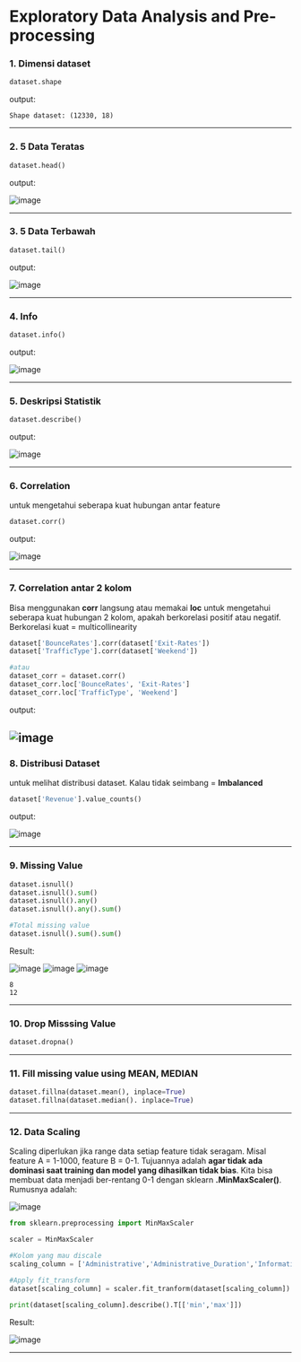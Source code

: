 # Exploratory Data Analysis and Pre-processing

### 1. Dimensi dataset
```python
dataset.shape
```
output:
```
Shape dataset: (12330, 18)
```
---
### 2. 5 Data Teratas
```python
dataset.head()
```
output:

![image](https://user-images.githubusercontent.com/49611937/117600168-a441d580-b175-11eb-941b-12f8af0f43de.png)

---
### 3. 5 Data Terbawah
```python
dataset.tail()
```
output:

![image](https://user-images.githubusercontent.com/49611937/117600548-54174300-b176-11eb-94aa-97ed87607062.png)

---
### 4. Info
```python
dataset.info()
```
output:

![image](https://user-images.githubusercontent.com/49611937/117600758-c556f600-b176-11eb-914e-70b05981fc7c.png)

---
### 5. Deskripsi Statistik
```python
dataset.describe()
```
output:

![image](https://user-images.githubusercontent.com/49611937/117600805-e15a9780-b176-11eb-884d-b30c805667a3.png)

---
### 6. Correlation
untuk mengetahui seberapa kuat hubungan antar feature
```python
dataset.corr()
```
output:

![image](https://user-images.githubusercontent.com/49611937/117604814-89289300-b180-11eb-94cb-946d1ddaad78.png)

---
### 7. Correlation antar 2 kolom
Bisa menggunakan **corr** langsung atau memakai **loc**
untuk mengetahui seberapa kuat hubungan 2 kolom, apakah berkorelasi positif atau negatif. Berkorelasi kuat = multicollinearity
```python
dataset['BounceRates'].corr(dataset['Exit-Rates'])
dataset['TrafficType'].corr(dataset['Weekend'])

#atau
dataset_corr = dataset.corr()
dataset_corr.loc['BounceRates', 'Exit-Rates']
dataset_corr.loc['TrafficType', 'Weekend']
```
output:

![image](https://user-images.githubusercontent.com/49611937/117605523-19b3a300-b182-11eb-82ad-634ec971b946.png)
---
### 8. Distribusi Dataset
untuk melihat distribusi dataset. Kalau tidak seimbang = **Imbalanced**
```python
dataset['Revenue'].value_counts()
```
output:

![image](https://user-images.githubusercontent.com/49611937/117605422-d6593480-b181-11eb-89e5-8b6433f549a4.png)

---
### 9. Missing Value
```python
dataset.isnull()
dataset.isnull().sum()
dataset.isnull().any()
dataset.isnull().any().sum()

#Total missing value
dataset.isnull().sum().sum()
```
Result:

![image](https://user-images.githubusercontent.com/49611937/117626829-bafe2180-b1a1-11eb-988a-8de19e9344dc.png)
![image](https://user-images.githubusercontent.com/49611937/117627069-fe589000-b1a1-11eb-864e-a6a2c7aecb32.png)
![image](https://user-images.githubusercontent.com/49611937/117621973-555b6680-b19c-11eb-8de6-9564d0211136.png)
```
8
12
```

---
### 10. Drop Misssing Value
```python
dataset.dropna()
```
---
### 11. Fill missing value using MEAN, MEDIAN
```python
dataset.fillna(dataset.mean(), inplace=True)
dataset.fillna(dataset.median(). inplace=True)
```
---
### 12. Data Scaling
Scaling diperlukan jika range data setiap feature tidak seragam. Misal feature A = 1-1000, feature B = 0-1. Tujuannya adalah **agar tidak ada dominasi saat training dan model yang dihasilkan tidak bias**. Kita bisa membuat data menjadi ber-rentang 0-1 dengan sklearn **.MinMaxScaler()**. Rumusnya adalah:

![image](https://user-images.githubusercontent.com/49611937/117653835-1e4a7c80-b1bf-11eb-8eba-14a6614b242b.png)

```python
from sklearn.preprocessing import MinMaxScaler

scaler = MinMaxScaler

#Kolom yang mau discale
scaling_column = ['Administrative','Administrative_Duration','Informational','Informational_Duration','ProductRelated','ProductRelated_Duration','BounceRates','ExitRates','PageValues']

#Apply fit_transform
dataset[scaling_column] = scaler.fit_tranform(dataset[scaling_column])

print(dataset[scaling_column].describe().T[['min','max']])
```
Result:

![image](https://user-images.githubusercontent.com/49611937/117660096-ef380900-b1c6-11eb-8dcd-13d59c8a5e89.png)

---


